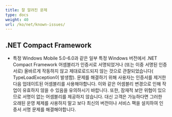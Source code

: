 ```yaml
---
title: 잘 알려진 문제
type: docs
weight: 40
url: /ko/net/known-issues/
---
```


## **.NET Compact Framework**
- 특정 Windows Mobile 5.0-6.0과 같은 일부 특정 Windows 버전에서 .NET Compact Framework 어셈블리가 인증서로 서명되었거나 (또는 이중 서명된 인증서로) 올바르게 작동하지 않고 제대로로드되지 않는 것으로 관찰되었습니다( TypeLoadException이 발생함). 문제를 해결하기 위해 사용자는 인증서를 제거한 다음 업데이트된 어셈블리를 사용해야합니다. 이와 같은 어셈블리 변경으로 인해 작업이 유효하지 않을 수 있음을 유의하시기 바랍니다. 또한, 잠재적 보안 위협이 있으므로 서명이 없는 어셈블리를 제공하지 않습니다. 대신 고객은 가능하다면 그러한 오래된 운영 체제를 사용하지 말고 보다 최신의 버전이나 서비스 팩을 설치하여 인증서 서명 문제를 해결해야합니다.

